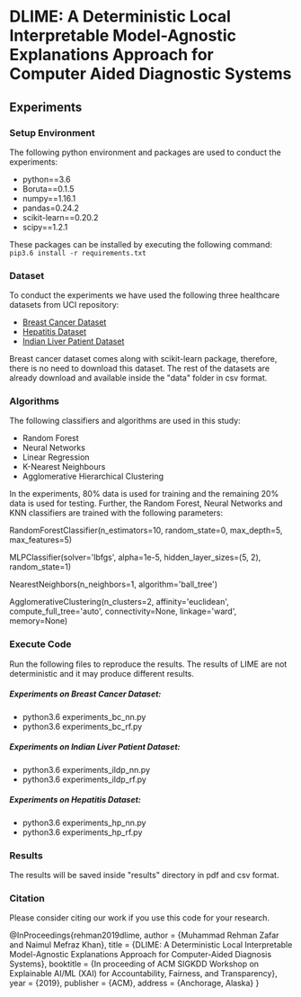 # DLIME: A Deterministic Local Interpretable Model-Agnostic Explanations Approach for Computer Aided Diagnostic Systems
## Experiments

### Setup Environment
The following python environment and packages are used to conduct the experiments:

*  python==3.6
*  Boruta==0.1.5
*  numpy==1.16.1
*  pandas=0.24.2
*  scikit-learn==0.20.2
*  scipy==1.2.1

These packages can be installed by executing the following command: ``pip3.6 install -r requirements.txt``

### Dataset
To conduct the experiments we have used the following three healthcare datasets from UCI repository:

*  [Breast Cancer Dataset](https://archive.ics.uci.edu/ml/datasets/breast+cancer+wisconsin+(original))
*  [Hepatitis Dataset](https://archive.ics.uci.edu/ml/datasets/hepatitis)
*  [Indian Liver Patient Dataset](https://archive.ics.uci.edu/ml/datasets/ILPD+(Indian+Liver+Patient+Dataset))

Breast cancer dataset comes along with scikit-learn package, therefore, there is no need to download this dataset. The rest of the datasets are already download and available inside the "data" folder in csv format.

### Algorithms
The following classifiers and algorithms are used in this study:

*  Random Forest
*  Neural Networks
*  Linear Regression
*  K-Nearest Neighbours
*  Agglomerative Hierarchical Clustering

In the experiments, 80% data is used for training and the remaining 20% data is used for testing. Further, the Random Forest, Neural Networks and KNN classifiers are trained with the following parameters:

RandomForestClassifier(n_estimators=10, random_state=0, max_depth=5, max_features=5)

MLPClassifier(solver='lbfgs', alpha=1e-5, hidden_layer_sizes=(5, 2), random_state=1)

NearestNeighbors(n_neighbors=1, algorithm='ball_tree')

AgglomerativeClustering(n_clusters=2, affinity='euclidean', compute_full_tree='auto', connectivity=None, linkage='ward', memory=None)


### Execute Code
Run the following files to reproduce the results. The results of LIME are not deterministic and it may produce different results.
 
##### Experiments on Breast Cancer Dataset:

*  python3.6 experiments_bc_nn.py
*  python3.6 experiments_bc_rf.py


##### Experiments on Indian Liver Patient Dataset:

*  python3.6 experiments_ildp_nn.py
*  python3.6 experiments_ildp_rf.py


##### Experiments on Hepatitis Dataset:

*  python3.6 experiments_hp_nn.py
*  python3.6 experiments_hp_rf.py


### Results
The results will be saved inside "results" directory in pdf and csv format.

### Citation
Please consider citing our work if you use this code for your research.

@InProceedings{rehman2019dlime,
  author    = {Muhammad Rehman Zafar and Naimul Mefraz Khan},
  title     = {DLIME: A Deterministic Local Interpretable Model-Agnostic Explanations Approach for Computer-Aided Diagnosis Systems},
  booktitle = {In proceeding of ACM SIGKDD Workshop on Explainable AI/ML (XAI) for Accountability, Fairness, and Transparency},
  year      = {2019},
  publisher = {ACM},
  address   = {Anchorage, Alaska}
}
